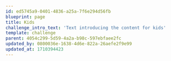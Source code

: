 ```yaml
---
id: ed5745a9-0401-4836-a25a-7f6e294d56fb
blueprint: page
title: Kids
challenge_intro_text: 'Text introducing the content for kids'
template: challenge
parent: 4054c299-5d59-4a2a-b98c-597ebfaee2fc
updated_by: 0800036e-1638-4d6e-822a-26aefe2f9e99
updated_at: 1710394423
---
```

